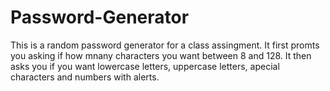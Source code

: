 # Password-Generator

This is a random password generator for a class assingment. It first promts you asking if how mnany characters you want between 8 and 128. It then asks you if you want lowercase letters, uppercase letters, apecial characters and numbers with alerts.
